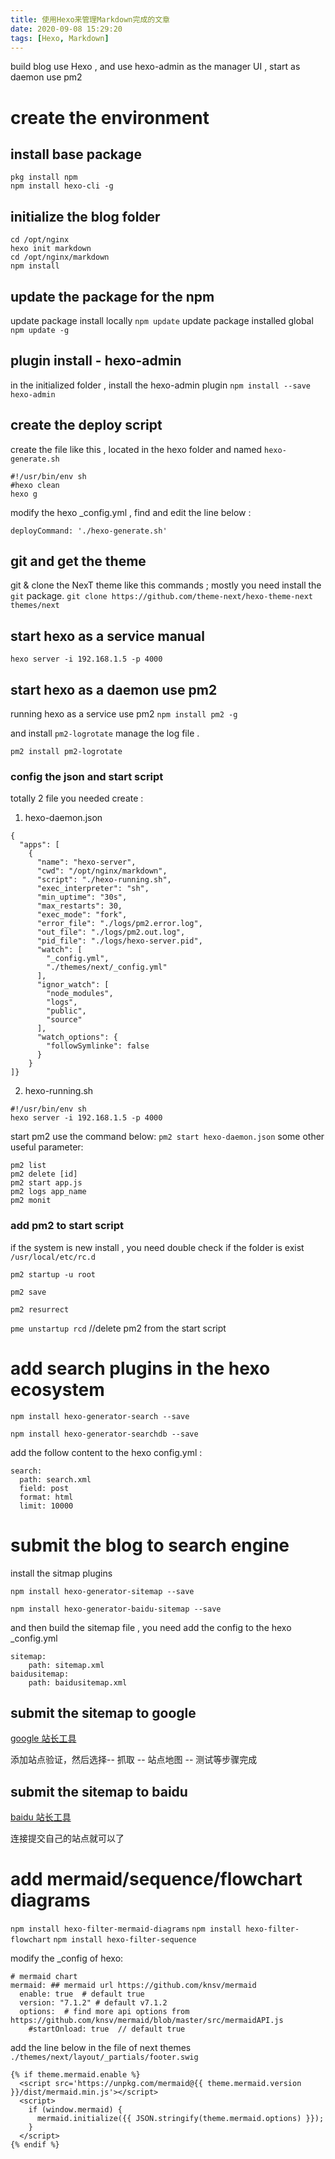 ```yaml
---
title: 使用Hexo来管理Markdown完成的文章
date: 2020-09-08 15:29:20
tags: [Hexo, Markdown]
---
```


build blog use Hexo , and use hexo-admin as the manager UI , start as daemon use pm2

# create the environment
## install base package
```
pkg install npm
npm install hexo-cli -g
```

## initialize the blog folder

```
cd /opt/nginx
hexo init markdown
cd /opt/nginx/markdown
npm install
```

## update the package for the npm
update package install locally 
`npm update`
update package installed global
`npm update -g`

## plugin install - hexo-admin
in the initialized folder , install the hexo-admin plugin 
`npm install --save hexo-admin`

## create the deploy script
create the file like this , located in the hexo folder and named `hexo-generate.sh`
```
#!/usr/bin/env sh
#hexo clean
hexo g
```
modify the hexo _config.yml , find and edit the line below :
```
deployCommand: './hexo-generate.sh'
```
## git and get the theme
git & clone the NexT theme like this commands ; mostly you need install the `git` package.
`git clone https://github.com/theme-next/hexo-theme-next themes/next`
## start hexo as a service manual
`hexo server -i 192.168.1.5 -p 4000`
## start hexo as a daemon use pm2
running hexo as a service use pm2
`npm install pm2 -g`

and install `pm2-logrotate` manage the log file .

`pm2 install pm2-logrotate`

### config the json and start script

totally 2 file you needed create :

1. hexo-daemon.json

```
{
  "apps": [
    {
      "name": "hexo-server",
      "cwd": "/opt/nginx/markdown",
      "script": "./hexo-running.sh",
      "exec_interpreter": "sh",
      "min_uptime": "30s",
      "max_restarts": 30,
      "exec_mode": "fork",
      "error_file": "./logs/pm2.error.log",
      "out_file": "./logs/pm2.out.log",
      "pid_file": "./logs/hexo-server.pid",
      "watch": [
        "_config.yml",
        "./themes/next/_config.yml"
      ],
      "ignor_watch": [
        "node_modules",
        "logs",
        "public",
        "source"
      ],
      "watch_options": {
        "followSymlinke": false
      }
    }
]}
```

2. hexo-running.sh

```
#!/usr/bin/env sh
hexo server -i 192.168.1.5 -p 4000
```
start pm2 use the command below:
`pm2 start hexo-daemon.json`
some other useful parameter:

```
pm2 list 
pm2 delete [id]
pm2 start app.js
pm2 logs app_name
pm2 monit
```

### add pm2 to start script

if the system is new install , you need double check if the folder is exist `/usr/local/etc/rc.d`

`pm2 startup -u root`

`pm2 save`

`pm2 resurrect`

`pme unstartup rcd` //delete pm2 from the start script


# add search plugins in the hexo ecosystem



`npm install hexo-generator-search --save`

`npm install hexo-generator-searchdb --save`

add the follow content to the hexo config.yml :

```
search:
  path: search.xml
  field: post
  format: html
  limit: 10000
```



# submit the blog to search engine

install the sitmap plugins 

`npm install hexo-generator-sitemap --save`

`npm install hexo-generator-baidu-sitemap --save`

and then build the sitemap file , you need add the config to the hexo _config.yml 

```
sitemap:
    path: sitemap.xml
baidusitemap:
    path: baidusitemap.xml
```

## submit the sitemap to google 

[google 站长工具](https://www.google.com/webmasters/tools)

添加站点验证，然后选择-- 抓取 -- 站点地图 -- 测试等步骤完成

## submit the sitemap to baidu

[baidu 站长工具](http://zhanzhang.baidu.com)

连接提交自己的站点就可以了

# add mermaid/sequence/flowchart diagrams

`npm install hexo-filter-mermaid-diagrams`
`npm install hexo-filter-flowchart`
`npm install hexo-filter-sequence`

modify the _config of hexo:
```
# mermaid chart
mermaid: ## mermaid url https://github.com/knsv/mermaid
  enable: true  # default true
  version: "7.1.2" # default v7.1.2
  options:  # find more api options from https://github.com/knsv/mermaid/blob/master/src/mermaidAPI.js
    #startOnload: true  // default true
```

add the line below in the file of next themes 
`./themes/next/layout/_partials/footer.swig`

```
{% if theme.mermaid.enable %}
  <script src='https://unpkg.com/mermaid@{{ theme.mermaid.version }}/dist/mermaid.min.js'></script>
  <script>
    if (window.mermaid) {
      mermaid.initialize({{ JSON.stringify(theme.mermaid.options) }});
    }
  </script>
{% endif %}
```